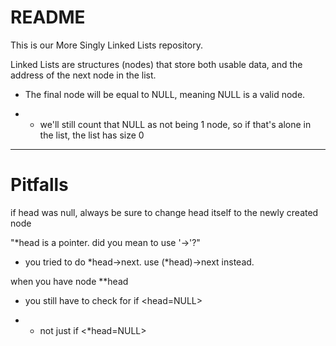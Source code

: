 # README


This is our More  Singly Linked Lists repository.

Linked Lists are structures (nodes) that store both usable data, and the address of the next node in the list.

- The final node will be equal to NULL, meaning NULL is a valid node.

- - we'll still count that NULL as not being 1 node, so if that's alone in the list, the list has size 0

- - - 
# Pitfalls

if head was null, always be sure to change head itself to the newly created node

"*head is a pointer. did you mean to use '->'?"

- you tried to do *head->next. use (*head)->next instead.

when you have node **head

- you still have to check for if <head=NULL>

- - not just if <*head=NULL>


